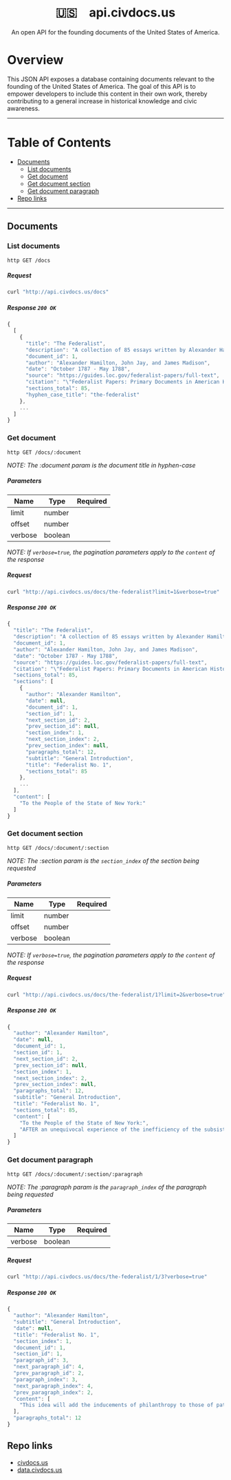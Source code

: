 <div align="center">
  <h1>
    🇺🇸 api.civdocs.us
  </h1>
</div>

<div align="center">
  An open API for the founding documents of the United States of America.
</div>

# Overview

This JSON API exposes a database containing documents relevant to the founding of the United States of America. The goal of this API is to empower developers to include this content in their own work, thereby contributing to a general increase in historical knowledge and civic awareness.

---

# Table of Contents

* [Documents](#documents)
    * [List documents](#list-documents)
    * [Get document](#get-document)
    * [Get document section](#get-document-section)
    * [Get document paragraph](#get-document-paragraph)
* [Repo links](#repo-links)

---

## Documents

### List documents

```
http GET /docs
```

##### Request

```bash
curl "http://api.civdocs.us/docs"
```

##### Response `200 OK`

```js
{
  [
    {
      "title": "The Federalist",
      "description": "A collection of 85 essays written by Alexander Hamilton, John Jay, and James Madison arguing in favor of ratifying the proposed Constitution of the United States of America.",
      "document_id": 1,
      "author": "Alexander Hamilton, John Jay, and James Madison",
      "date": "October 1787 - May 1788",
      "source": "https://guides.loc.gov/federalist-papers/full-text",
      "citation": "\"Federalist Papers: Primary Documents in American History: Full Text of The Federalist Papers.\" Library of Congress Research Guides, Library of Congress, guides.loc.gov/federalist-papers/full-text.",
      "sections_total": 85,
      "hyphen_case_title": "the-federalist"
    },
    ...
  ]
}
```

### Get document

```
http GET /docs/:document
```

_NOTE: The :document param is the document title in hyphen-case_

##### Parameters

| Name          | Type    | Required      |
| ------------- | ------- | ------------- |
| limit         | number  |               |
| offset        | number  |               |
| verbose       | boolean |               |

_NOTE: If `verbose=true`, the pagination parameters apply to the `content` of the response_

##### Request

```bash
curl "http://api.civdocs.us/docs/the-federalist?limit=1&verbose=true"
```

##### Response `200 OK`

```js
{
  "title": "The Federalist",
  "description": "A collection of 85 essays written by Alexander Hamilton, John Jay, and James Madison arguing in favor of ratifying the proposed Constitution of the United States of America.",
  "document_id": 1,
  "author": "Alexander Hamilton, John Jay, and James Madison",
  "date": "October 1787 - May 1788",
  "source": "https://guides.loc.gov/federalist-papers/full-text",
  "citation": "\"Federalist Papers: Primary Documents in American History: Full Text of The Federalist Papers.\" Library of Congress Research Guides, Library of Congress, guides.loc.gov/federalist-papers/full-text.",
  "sections_total": 85,
  "sections": [
    {
      "author": "Alexander Hamilton",
      "date": null,
      "document_id": 1,
      "section_id": 1,
      "next_section_id": 2,
      "prev_section_id": null,
      "section_index": 1,
      "next_section_index": 2,
      "prev_section_index": null,
      "paragraphs_total": 12,
      "subtitle": "General Introduction",
      "title": "Federalist No. 1",
      "sections_total": 85
    },
    ...
  ],
  "content": [
    "To the People of the State of New York:"
  ]
}
```

### Get document section

```
http GET /docs/:document/:section
```

_NOTE: The :section param is the `section_index` of the section being requested_

##### Parameters

| Name          | Type    | Required      |
| ------------- | ------- | ------------- |
| limit         | number  |               |
| offset        | number  |               |
| verbose       | boolean |               |

_NOTE: If `verbose=true`, the pagination parameters apply to the `content` of the response_

##### Request

```bash
curl "http://api.civdocs.us/docs/the-federalist/1?limit=2&verbose=true"
```

##### Response `200 OK`

```js
{
  "author": "Alexander Hamilton",
  "date": null,
  "document_id": 1,
  "section_id": 1,
  "next_section_id": 2,
  "prev_section_id": null,
  "section_index": 1,
  "next_section_index": 2,
  "prev_section_index": null,
  "paragraphs_total": 12,
  "subtitle": "General Introduction",
  "title": "Federalist No. 1",
  "sections_total": 85,
  "content": [
    "To the People of the State of New York:",
    "AFTER an unequivocal experience of the inefficiency of the subsisting federal government, you are called upon to deliberate on a new Constitution for the United States of America. The subject speaks its own importance; comprehending in its consequences nothing less than the existence of the UNION, the safety and welfare of the parts of which it is composed, the fate of an empire in many respects the most interesting in the world. It has been frequently remarked that it seems to have been reserved to the people of this country, by their conduct and example, to decide the important question, whether societies of men are really capable or not of establishing good government from reflection and choice, or whether they are forever destined to depend for their political constitutions on accident and force. If there be any truth in the remark, the crisis at which we are arrived may with propriety be regarded as the era in which that decision is to be made; and a wrong election of the part we shall act may, in this view, deserve to be considered as the general misfortune of mankind."
  ]
}
```

### Get document paragraph

```
http GET /docs/:document/:section/:paragraph
```

_NOTE: The :paragraph param is the `paragraph_index` of the paragraph being requested_

##### Parameters

| Name          | Type    | Required      |
| ------------- | ------- | ------------- |
| verbose       | boolean |               |

##### Request

```bash
curl "http://api.civdocs.us/docs/the-federalist/1/3?verbose=true"
```

##### Response `200 OK`

```js
{
  "author": "Alexander Hamilton",
  "subtitle": "General Introduction",
  "date": null,
  "title": "Federalist No. 1",
  "section_index": 1,
  "document_id": 1,
  "section_id": 1,
  "paragraph_id": 3,
  "next_paragraph_id": 4,
  "prev_paragraph_id": 2,
  "paragraph_index": 3,
  "next_paragraph_index": 4,
  "prev_paragraph_index": 2,
  "content": [
    "This idea will add the inducements of philanthropy to those of patriotism, to heighten the solicitude which all considerate and good men must feel for the event. Happy will it be if our choice should be directed by a judicious estimate of our true interests, unperplexed and unbiased by considerations not connected with the public good. But this is a thing more ardently to be wished than seriously to be expected. The plan offered to our deliberations affects too many particular interests, innovates upon too many local institutions, not to involve in its discussion a variety of objects foreign to its merits, and of views, passions and prejudices little favorable to the discovery of truth."
  ],
  "paragraphs_total": 12
}
```

## Repo links
- [civdocs.us](https://github.com/jaredgorski/civdocs.us)
- [data.civdocs.us](https://github.com/jaredgorski/data.civdocs.us)
